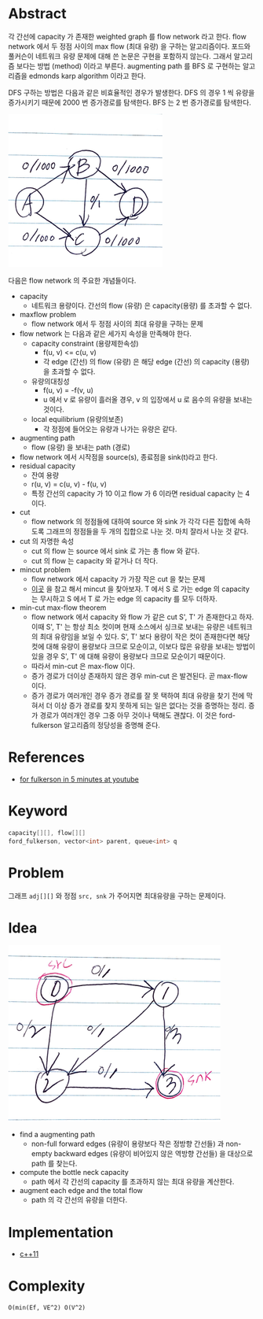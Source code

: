 # Abstract

각 간선에 capacity 가 존재한 weighted graph 를 flow network 라고 한다. flow
network 에서 두 정점 사이의 max flow (최대 유량) 을 구하는 알고리즘이다. 포드와
풀커슨이 네트워크 유량 문제에 대해 쓴 논문은 구현을 포함하지 않는다. 그래서
알고리즘 보다는 방법 (method) 이라고 부른다. augmenting path 를 BFS 로 구현하는
알고리즘을 edmonds karp algorithm 이라고 한다. 

DFS 구하는 방법은 다음과 같은 비효율적인 경우가 발생한다. DFS 의 경우 1 씩
유량을 증가시키기 때문에 2000 번 증가경로를 탐색한다. BFS 는 2 번 증가경로를
탐색한다. 

  ![](graph_dfs.png)

다음은 flow network 의 주요한 개념들이다.  

- capacity
  - 네트워크 용량이다. 간선의 flow (유량) 은 capacity(용량) 를 초과할 수 없다.
- maxflow problem
  - flow network 에서 두 정점 사이의 최대 유량을 구하는 문제
- flow network 는 다음과 같은 세가지 속성을 만족해야 한다.
  - capacity constraint (용량제한속성)
    - f(u, v) <= c(u, v)
    - 각 edge (간선) 의 flow (유량) 은 해당 edge (간선) 의 capacity (용량) 을 초과할 수 없다.
  - 유량의대칭성
    - f(u, v) = -f(v, u)
    - u 에서 v 로 유량이 흘러올 경우, v 의 입장에서 u 로 음수의 유량을 보내는 것이다.
  - local equilibrium (유량의보존)
    - 각 정점에 들어오는 유량과 나가는 유량은 같다.
- augmenting path
  - flow (유량) 을 보내는 path (경로)
- flow network 에서 시작점을 source(s), 종료점을 sink(t)라고 한다.
- residual capacity
  - 잔여 용량
  - r(u, v) = c(u, v) - f(u, v)
  - 특정 간선의 capacity 가 10 이고 flow 가 6 이라면 residual capacity 는 4 이다.
- cut
  - flow network 의 정점들에 대하여 source 와 sink 가 각각 다른 집합에
    속하도록 그래프의 정점들을 두 개의 집합으로 나눈 것. 마치 잘라서 나눈 것 같다.
- cut 의 자명한 속성
  - cut 의 flow 는 source 에서 sink 로 가는 총 flow 와 같다.
  - cut 의 flow 는 capacity 와 같거나 더 작다.
- mincut problem
  - flow network 에서 capacity 가 가장 작은 cut 을 찾는 문제
  - [이곳](http://www.mathcs.emory.edu/~cheung/Courses/323/Syllabus/NetFlow/max-flow-min-cut.html) 을 참고 해서
    mincut 을 찾아보자. T 에서 S 로 가는 edge 의 capacity 는 무시하고 S 에서 T 로 가는 edge 의 capacity 를
    모두 더하자. 
- min-cut max-flow theorem
  - flow network 에서 capacity 와 flow 가 같은 cut S', T' 가 존재한다고 하자.
    이때 S', T' 는 항상 최소 컷이며 현재 소스에서 싱크로 보내는 유량은
    네트워크의 최대 유량임을 보일 수 있다. S', T' 보다 용량이 작은 컷이 존재한다면
    해당 컷에 대해 유량이 용량보다 크므로 모순이고, 이보다 많은 유량을 보내는 방법이
    있을 경우 S', T' 에 대해 유량이 용량보다 크므로 모순이기 때문이다.
  - 따라서 min-cut 은 max-flow 이다.
  - 증가 경로가 더이상 존재하지 않은 경우 min-cut 은 발견된다. 곧 max-flow 이다.
  - 증가 경로가 여러개인 경우 증가 경로를 잘 못 택하여 최대 유량을 찾기 전에 막혀서
    더 이상 증가 경로를 찾지 못하게 되는 일은 없다는 것을 증명하는 정리.
    증가 경로가 여러개인 경우 그중 아무 것이나 택해도 괜찮다. 이 것은
    ford-fulkerson 알고리즘의 정당성을 증명해 준다.

# References

- [for fulkerson in 5 minutes at youtube](https://www.youtube.com/watch?v=Tl90tNtKvxs)

# Keyword

```cpp
capacity[][], flow[][]
ford_fulkerson, vector<int> parent, queue<int> q
```

# Problem

그래프 `adj[][]` 와 정점 `src, snk` 가 주어지면 최대유량을 구하는 문제이다.

# Idea

![](graph_2.png)

- find a augmenting path
  - non-full forward edges (유량이 용량보다 작은 정방향 간선들) 과
    non-empty backward edges (유량이 비어있지 않은 역방향 간선들) 을 대상으로
    path 를 찾는다.
- compute the bottle neck capacity
  - path 에서 각 간선의 capacity 를 초과하지 않는 최대 유량을 계산한다.
- augment each edge and the total flow
  - path 의 각 간선의 유량을 더한다.

# Implementation

* [c++11](a.cpp)

# Complexity

```
O(min(Ef, VE^2) O(V^2)
```
